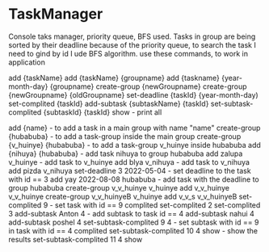 # TaskManager
Console taks manager, priority queue, BFS used.
Tasks in group are being sorted by their deadline because of the priority queue, to search the task I need to gind by id I ude BFS algorithm.
use these commands, to work in application

add {taskName}
add {taskName} {groupname}
add {taskname} {year-month-day} {groupname}
create-group {newGroupname}
create-group {newGroupname} {oldGroupname}
set-deadline {taskId} {year-month-day)
set-complited {taskId}
add-subtask {subtaskName} {taskId}
set-subtask-complited {subtaskId} {taskId}
show - print all



add {name} - to add a task in a main group with name "name"
create-group {hubabuba} - to add a task-group inside the main group
create-group {v_huinye} {hubabuba} - to add a task-group v_huinye inside hubabuba
add {nihuya} {hubabuba} - add task nihuya to group hubabuba
add zalupa v_huinye - add task to v_huinye
add blya v_nihuya - add task to v_nihuya
add pizda v_nihuya
set-deadline 3 2022-05-04 - set deadline to the task with id == 3
add yay 2022-08-08 hubabuba - add task with the deadline to group hubabuba
create-group v_v_huinye v_huinye
add v_v_huinye v_v_huinye
create-group v_v_huinyeB v_huinye
add v_v_s v_v_huinyeB
set-complited 9 - set task with id == 9 complited
set-complited 2
set-complited 3
add-subtask Anton 4 - add subtask to task id == 4
add-subtask nahui 4
add-subtask poshel 4
set-subtask-complited 9 4 - set subtask with id == 9 in task with id == 4 complited
set-subtask-complited 10 4
show - show the results
set-subtask-complited 11 4
show

